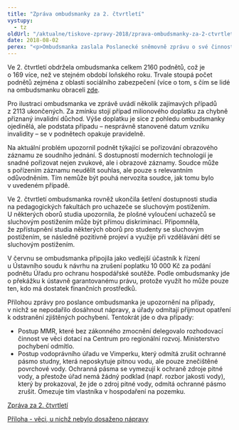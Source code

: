 ```yaml
---
title: "Zpráva ombudsmanky za 2. čtvrtletí"
vystupy:
  - tz
oldUrl: "/aktualne/tiskove-zpravy-2018/zprava-ombudsmanky-za-2-ctvrtleti"
date: 2018-08-02
perex: "<p>Ombudsmanka zaslala Poslanecké sněmovně zprávu o své činnosti ve 2. čtvrtletí. Informuje v ní o podnětech, s nimiž se na ni lidé obracejí, o ukončených případech, provedených návštěvách míst, kde se nacházejí lidé omezení na svobodě, a o některých dalších tématech, kterým se věnovala např. v rámci připomínkových řízení nebo ve vztahu k Ústavnímu soudu. </p>"
---
```


<!-- imported from the old website -->

<p>Ve 2. čtvrtletí obdržela ombudsmanka celkem 2160 podnětů, což je o 169 více, než ve stejném období loňského roku. Trvale stoupá počet podnětů zejména z oblasti sociálního zabezpečení (více o tom, s čím se lidé na ombudsmanku obraceli <a href="/aktualne/tiskove-zpravy-2018/stiznosti-tykajicich-se-socialniho-zabezpeceni-je-historicky-nejvic/" target="_blank">zde</a>.</p> <p>Pro ilustraci ombudsmanka ve zprávě uvádí několik zajímavých případů z 2113 ukončených. Za zmínku stojí případ milionového doplatku za chybně přiznaný invalidní důchod. Výše doplatku je sice z pohledu ombudsmanky ojedinělá, ale podstata případu – nesprávně stanovené datum vzniku invalidity – se v podnětech opakuje pravidelně. </p> <p>Na aktuální problém upozornil podnět týkající se pořizování obrazového záznamu ze soudního jednání. S dostupností moderních technologií je snadné pořizovat nejen zvukové, ale i obrazové záznamy. Soudce může s pořízením záznamu neudělit souhlas, ale pouze s relevantním odůvodněním. Tím nemůže být pouhá nervozita soudce, jak tomu bylo v uvedeném případě.</p> <p>Ve 2. čtvrtletí ombudsmanka rovněž ukončila šetření dostupnosti studia na pedagogických fakultách pro uchazeče se sluchovým postižením. U některých oborů studia upozornila, že plošné vyloučení uchazečů se sluchovým postižením může být přímou diskriminací. Připomněla, že zpřístupnění studia některých oborů pro studenty se sluchovým postižením, se následně pozitivně projeví a využije při vzdělávání dětí se sluchovým postižením.</p> <p>V červnu se ombudsmanka připojila jako vedlejší účastník k řízení u Ústavního soudu k návrhu na zrušení poplatku 10 000 Kč za podání podnětu Úřadu pro ochranu hospodářské soutěže. Podle ombudsmanky jde o překážku k ústavně garantovanému právu, protože využít ho může pouze ten, kdo má dostatek finančních prostředků.</p> <p>Přílohou zprávy pro poslance ombudsmanka je upozornění na případy, v nichž se nepodařilo dosáhnout nápravy, a úřady odmítají přijmout opatření k odstranění zjištěných pochybení. Tentokrát jde o dva případy:</p><ul><li>Postup MMR, které bez zákonného zmocnění delegovalo rozhodovací činnost ve věci dotací na Centrum pro regionální rozvoj. Ministerstvo pochybení odmítlo.</li><li>Postup vodoprávního úřadu ve Vimperku, který odmítá zrušit ochranné pásmo studny, která neposkytuje pitnou vodu, ale pouze znečištěné povrchové vody. Ochranná pásma se vymezují k ochraně zdroje pitné vody, a přestože úřad nemá žádný podklad (např. rozbor jakosti vody), který by prokazoval, že jde o zdroj pitné vody, odmítá ochranné pásmo zrušit. Omezuje tím vlastníka v hospodaření na pozemku.</li></ul><p><a href="/uploads-import/zpravy_pro_poslaneckou_snemovnu/Ctvrtletky/2018/2018-II-Q.pdf" target="_blank">Zpráva za 2. čtvrtletí</a></p><p><a href="/uploads-import/zpravy_pro_poslaneckou_snemovnu/Ctvrtletky/2018/2018-II-Q-sankce.pdf" target="_blank">Příloha - věci, u nichž nebylo dosaženo nápravy</a></p><p></p>
